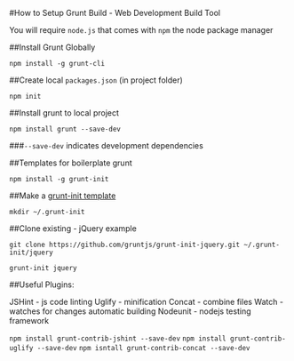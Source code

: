 #How to Setup Grunt Build - Web Development Build Tool

You will require `node.js` that comes with `npm` the node package manager

##Install Grunt Globally

`npm install -g grunt-cli`

##Create local `packages.json` (in project folder)

`npm init`

##Install grunt to local project

`npm install grunt --save-dev`

###`--save-dev` indicates development dependencies

##Templates for boilerplate grunt

`npm install -g grunt-init`

##Make a [grunt-init template](http://gruntjs.com/project-scaffolding)

`mkdir ~/.grunt-init`

##Clone existing - jQuery example

`git clone https://github.com/gruntjs/grunt-init-jquery.git ~/.grunt-init/jquery`

`grunt-init jquery`

##Useful Plugins:

JSHint - js code linting
Uglify - minification
Concat - combine files
Watch - watches for changes automatic building
Nodeunit - nodejs testing framework

`npm install grunt-contrib-jshint --save-dev`
`npm install grunt-contrib-uglify --save-dev`
`npm isntall grunt-contrib-concat --save-dev`